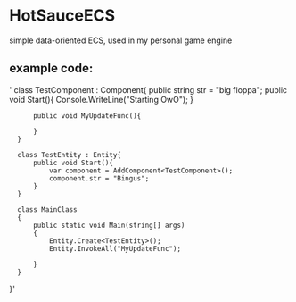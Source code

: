 # HotSauceECS
simple data-oriented ECS, used in my personal game engine

## example code:

'  class TestComponent : Component{
          public string str = "big floppa";
          public void Start(){
              Console.WriteLine("Starting OwO");
          }

          public void MyUpdateFunc(){

          }
      }

      class TestEntity : Entity{
          public void Start(){
              var component = AddComponent<TestComponent>();
              component.str = "Bingus";
          }
      }

      class MainClass
      {
          public static void Main(string[] args)
          {
              Entity.Create<TestEntity>();
              Entity.InvokeAll("MyUpdateFunc");

          }
      }
  }'

